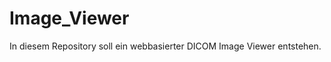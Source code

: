 Image_Viewer
============

In diesem Repository soll ein webbasierter DICOM Image Viewer entstehen.
